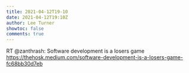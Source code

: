 ```yaml
---
title: 2021-04-12T19-10
date: 2021-04-12T19:10Z
author: Lee Turner
showtoc: false
comments: true
---
```


RT @zanthrash: Software development is a losers game https://thehosk.medium.com/software-development-is-a-losers-game-fc68bb30d7eb

